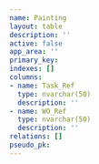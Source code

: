 ```yaml
---
name: Painting
layout: table
description: ''
active: false
app_area: ''
primary_key: 
indexes: []
columns:
- name: Task_Ref
  type: nvarchar(50)
  description: ''
- name: WO_Ref
  type: nvarchar(50)
  description: ''
relations: []
pseudo_pk: 
---
```


